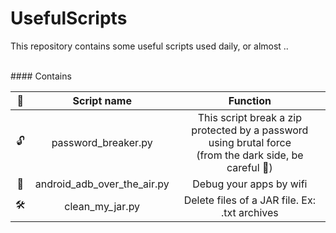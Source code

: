 # UsefulScripts
This repository contains some useful scripts used daily, or almost ..

<br>
#### Contains

|        📌         | Script name        | Function      |
|:------------------: |:------------------:|:--------------:|
| 🔓                | password_breaker.py| This script break a zip protected by a password using brutal force <br>(from the dark side, be careful 👀)|
| 📲                | android_adb_over_the_air.py| Debug your apps by wifi |
| 🛠                | clean_my_jar.py| Delete files of a JAR file. Ex: .txt archives |
